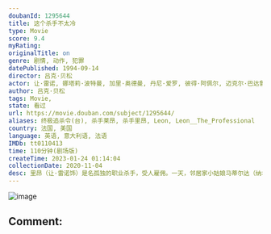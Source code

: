 ```yaml
---
doubanId: 1295644
title: 这个杀手不太冷
type: Movie
score: 9.4
myRating: 
originalTitle: on
genre: 剧情, 动作, 犯罪
datePublished: 1994-09-14
director: 吕克·贝松
actor: 让·雷诺, 娜塔莉·波特曼, 加里·奥德曼, 丹尼·爱罗, 彼得·阿佩尔, 迈克尔·巴达鲁科, 艾伦·格里尼, 伊丽莎白·瑞根, 卡尔·马图斯维奇, 弗兰克·赛格, 麦温, 乔治·马丁, 罗伯特·拉萨多, 亚当·布斯奇, 马里奥·托迪斯科, 萨米·纳塞利, 让·雨果·安格拉德, 埃莱娜·卡多纳, 沈晓谦, 大塚明夫, undefined
author: 吕克·贝松
tags: Movie, 
state: 看过
url: https://movie.douban.com/subject/1295644/
aliases: 终极追杀令(台), 杀手莱昂, 杀手里昂, Leon, Leon__The_Professional
country: 法国, 美国
language: 英语, 意大利语, 法语
IMDb: tt0110413
time: 110分钟(剧场版)
createTime: 2023-01-24 01:14:04
collectionDate: 2020-11-04
desc: 里昂（让·雷诺饰）是名孤独的职业杀手，受人雇佣。一天，邻居家小姑娘马蒂尔达（纳塔丽·波特曼饰)敲开他的房门，要求在他那里暂避杀身之祸。原来邻居家的主人是警方缉毒组的眼线，只因贪污了一小包毒品而遭恶警（...
---
```


![image](p511118051.jpg)

Comment: 
---

